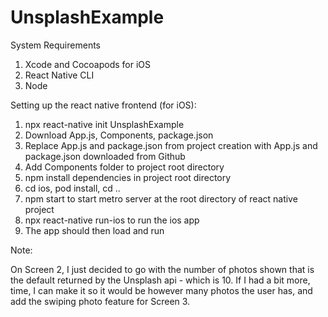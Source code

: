 # UnsplashExample

System Requirements

1. Xcode and Cocoapods for iOS
2. React Native CLI
3. Node

Setting up the react native frontend (for iOS):

1. npx react-native init UnsplashExample
2. Download App.js, Components, package.json
3. Replace App.js and package.json from project creation with App.js and package.json downloaded from Github
4. Add Components folder to project root directory
5. npm install dependencies in project root directory
6. cd ios, pod install, cd ..
7. npm start to start metro server at the root directory of react native project
8. npx react-native run-ios to run the ios app
9. The app should then load and run


Note:

On Screen 2, I just decided to go with the number of photos shown that is the default returned by the Unsplash api - which is 10. If I had a bit more, time, I can make it so it would be however many photos the user has, and add the swiping photo feature for Screen 3.
